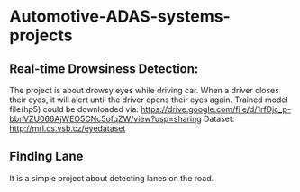 # Automotive-ADAS-systems-projects

## Real-time Drowsiness Detection: 
The project is about drowsy eyes while driving car. When a driver closes their eyes, it will alert until the driver opens their eyes again.
Trained model file(hp5) could be downloaded via: https://drive.google.com/file/d/1rfDjc_p-bbnVZU066AjWEO5CNc5ofqZW/view?usp=sharing
Dataset: http://mrl.cs.vsb.cz/eyedataset

## Finding Lane
It is a simple project about detecting lanes on the road.
